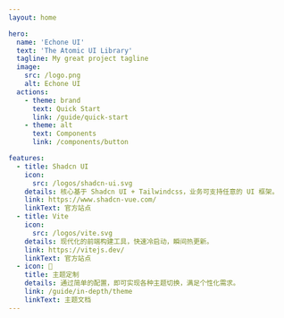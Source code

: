 ```yaml
---
layout: home

hero:
  name: 'Echone UI'
  text: 'The Atomic UI Library'
  tagline: My great project tagline
  image:
    src: /logo.png
    alt: Echone UI
  actions:
    - theme: brand
      text: Quick Start
      link: /guide/quick-start
    - theme: alt
      text: Components
      link: /components/button

features:
  - title: Shadcn UI
    icon:
      src: /logos/shadcn-ui.svg
    details: 核心基于 Shadcn UI + Tailwindcss，业务可支持任意的 UI 框架。
    link: https://www.shadcn-vue.com/
    linkText: 官方站点
  - title: Vite
    icon:
      src: /logos/vite.svg
    details: 现代化的前端构建工具，快速冷启动，瞬间热更新。
    link: https://vitejs.dev/
    linkText: 官方站点
  - icon: 🎨
    title: 主题定制
    details: 通过简单的配置，即可实现各种主题切换，满足个性化需求。
    link: /guide/in-depth/theme
    linkText: 主题文档
---
```

